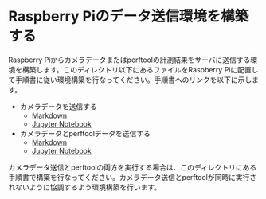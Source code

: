# Raspberry Piのデータ送信環境を構築する

Raspberry Piからカメラデータまたはperftoolの計測結果をサーバに送信する環境を構築します。このディレクトリ以下にあるファイルをRaspberry Piに配置して手順書に従い環境構築を行なってください。手順書へのリンクを以下に示します。

* カメラデータを送信する
  * [Markdown](./12-setup-raspi-camera.md)
  * [Jupyter Notebook](./12-setup-raspi-camera.ipynb)
* カメラデータとperftoolデータを送信する
  * [Markdown](./14-setup-camera-perftool.md)
  * [Jupyter Notebook](./14-setup-camera-perftool.ipynb)

カメラデータ送信とperftoolの両方を実行する場合は、このディレクトリにある手順書で構築を行なってください。カメラデータ送信とperftoolが同時に実行されないように協調するよう環境構築を行います。
